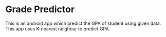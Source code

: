 # Grade Predictor
 This is an android app which predict the GPA of student using given data. This app uses K-nearest neighour to predict GPA.
